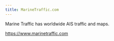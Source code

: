 ```yaml
---
title: MarineTraffic.com
---
```

Marine Traffic has worldwide AIS traffic and maps.

https://www.marinetraffic.com
